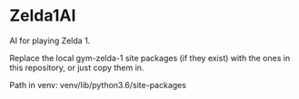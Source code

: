 # Zelda1AI
AI for playing Zelda 1.

Replace the local gym-zelda-1 site packages (if they exist) with the ones in this repository, or just copy them in.

Path in venv: venv/lib/python3.6/site-packages
